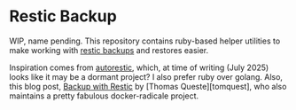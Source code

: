 # Restic Backup

WIP, name pending.  This repository contains ruby-based helper utilities to make working with [restic backups][restic-backups] and restores easier.

Inspiration comes from [autorestic][autorestic], which, at time of writing (July 2025) looks like it may be a dormant project?  I also prefer ruby over golang.
Also, this blog post, [Backup with Restic][backup-with-restic] by [Thomas Queste][tomquest], who also maintains a pretty fabulous docker-radicale project.

[restic-backups]:https://restic.readthedocs.io
[autorestic]:https://github.com/cupcakearmy/autorestic
[backup-with-restic]:https://www.tomsquest.com/blog/2024/12/backup-restic-setup/
[tomsquest]:https://github.com/tomsquest
